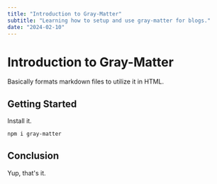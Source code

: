 ```yaml
---
title: "Introduction to Gray-Matter"
subtitle: "Learning how to setup and use gray-matter for blogs."
date: "2024-02-10"
---
```


# Introduction to Gray-Matter
Basically formats markdown files to utilize it in HTML.

## Getting Started
Install it.

```bash
npm i gray-matter
```

## Conclusion
Yup, that's it.